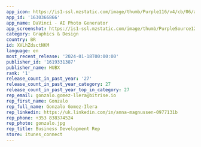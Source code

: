 ```yaml
---
app_icon: https://is1-ssl.mzstatic.com/image/thumb/Purple116/v4/cb/06/a7/cb06a76d-b3b3-9374-babd-b5a0ac3d0775/AppIcon-0-0-1x_U007emarketing-0-7-0-0-85-220.png/1024x1024bb.png
app_id: '1630366866'
app_name: DaVinci - AI Photo Generator
app_screenshot: https://is1-ssl.mzstatic.com/image/thumb/PurpleSource126/v4/ed/a0/9e/eda09e2a-d215-ed3b-7ef1-9fbb0ff1e797/1ad7c409-95d1-4c57-ae73-8fd164c35eb8_IOS_6.5_-_V1.1.jpg/1242x2688bb.png
category: Graphics & Design
country: BR
id: XVLhZdsctNKM
language: en
most_recent_release: '2024-01-18T00:00:00'
publisher_id: '1619331387'
publisher_name: HUBX
rank: '1'
release_count_in_past_year: '27'
release_count_in_past_year_category: 27
release_count_in_past_year_top_in_category: 27
rep_email: gonzalo.gomez-llera@bitrise.io
rep_first_name: Gonzalo
rep_full_name: Gonzalo Gomez-Ilera
rep_linkedin: https://uk.linkedin.com/in/anna-magnussen-0977131b
rep_phone: +353 838374524
rep_photo: gonzalo.jpg
rep_title: Business Development Rep
store: itunes_connect
---
```

